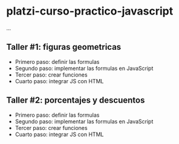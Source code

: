 # platzi-curso-practico-javascript


...


## Taller #1: figuras geometricas


- Primero paso: definir las formulas
- Segundo paso: implementar las formulas en JavaScript 
- Tercer paso: crear funciones
- Cuarto paso: integrar JS con HTML

## Taller #2: porcentajes y descuentos


- Primero paso: definir las formulas
- Segundo paso: implementar las formulas en JavaScript 
- Tercer paso: crear funciones
- Cuarto paso: integrar JS con HTML